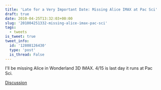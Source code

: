 ```yaml
---
title: 'Late for a Very Important Date: Missing Alice IMAX at Pac Sci'
draft: true
date: 2010-04-25T13:32:03+00:00
slug: '201004251332-missing-alice-imax-pac-sci'
tags:
  - tweets
is_tweet: true
tweet_info:
  id: '12808126430'
  type: 'post'
  is_thread: False
---
```




I'll be missing Alice in Wonderland 3D IMAX. 4/15 is last day it runs at Pac Sci.

[Discussion](https://x.com/sytelus/status/12808126430)
